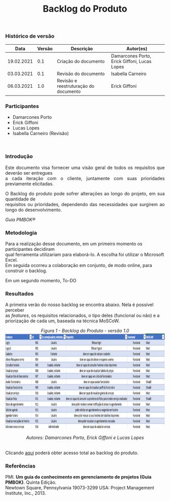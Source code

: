 # <center> Backlog do Produto
<br>

### Histórico de versão
|Data | Versão | Descrição | Autor(es)
| -- | -- | -- | -- |
| 19.02.2021 | 0.1 | Criação do documento |Damarcones Porto, Erick Giffoni, Lucas Lopes |
| 03.03.2021 | 0.1 | Revisão do documento |Isabella Carneiro |
| 06.03.2021 | 1.0 | Revisão e reestruturação do documento |Erick Giffoni|


### Participantes
 
* Damarcones Porto
* Erick Giffoni
* Lucas Lopes
* Isabella Carneiro (Revisão)

<br>

### Introdução

<p align="justify"> Este documento visa fornecer uma visão geral de todos os requisitos que deverão ser entregues<br>
a cada iteração com o cliente, juntamente com suas prioridades previamente elicitadas. </p>
<p align="justify"> O Backlog do produto pode sofrer alterações ao longo do projeto, em sua quantidade de<br>
requisitos ou prioridades, dependendo das necessidades que surgirem ao longo do desenvolvimento.</p>

<p align="justify"><em>Guia PMBOK®</em></p>

### Metodologia

Para a realização desse documento, em um primeiro momento os participantes decidiram<br>
qual ferramenta utilizariam para elaborá-lo. A escolha foi utilizar o Microsoft Excel.<br>
Em seguida ocorreu a colaboração em conjunto, de modo online, para construir o backlog.

Em um segundo momento, To-DO
### Resultados

A primeira verão do nosso backlog se encontra abaixo. Nela é possível perceber<br>
as *features*, os requisitos relacionados, o tipo deles (funcional ou não) e a<br>
priorização de cada um, baseada na técnica MoSCoW.

<div class="toolgrid">
    <figcaption><center><i>Figura 1 - Backlog do Produto - versão 1.0</i></figcaption>
  <div>
        <center><img height="300px" src="../../img/backlog.png"> 
    </div>
   <br>
</div>
   <div>
    <figcaption><center><i>Autores: Damarcones Porto, Erick Giffoni e Lucas Lopes</i></figcaption>
    </div>
<br>

<p align="justify">Clicando <a href="https://unbbr-my.sharepoint.com/:x:/g/personal/160010900_aluno_unb_br/Eea6y2lBg5JNsYOFCixjV-EBNsIvHbydsIerfE4-7VGEGw?e=Yxa6c2">aqui</a> poderá obter acesso total ao backlog do produto.</p>

### Referências

PMI. **Um guia do conhecimento em gerenciamento de projetos (Guia PMBOK)**. Quinta Edição.<br>
Newtown Square, Pennsylvania 19073-3299 USA: Project Management Institute, Inc., 2013.

